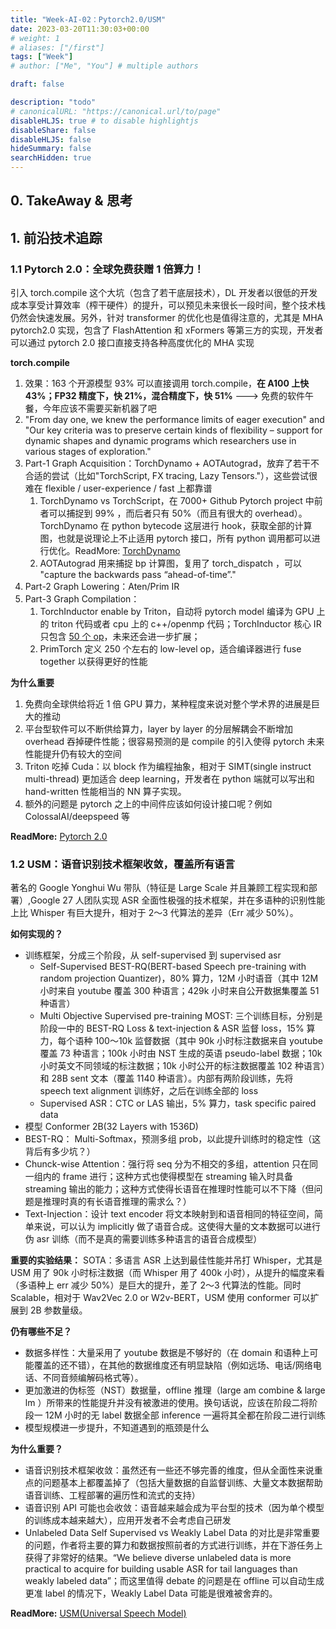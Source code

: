 ```yaml
---
title: "Week-AI-02：Pytorch2.0/USM"
date: 2023-03-20T11:30:03+00:00
# weight: 1
# aliases: ["/first"]
tags: ["Week"]
# author: ["Me", "You"] # multiple authors

draft: false

description: "todo"
# canonicalURL: "https://canonical.url/to/page"
disableHLJS: true # to disable highlightjs
disableShare: false
disableHLJS: false
hideSummary: false
searchHidden: true
---
```



## 0. TakeAway & 思考

## 1. 前沿技术追踪
### 1.1 Pytorch 2.0：全球免费获赠 1 倍算力！
引入 torch.compile 这个大坑（包含了若干底层技术），DL 开发者以很低的开发成本享受计算效率（榨干硬件）的提升，可以预见未来很长一段时间，整个技术栈仍然会快速发展。另外，针对 transformer 的优化也是值得注意的，尤其是 MHA pytorch2.0 实现，包含了 FlashAttention 和 xFormers 等第三方的实现，开发者可以通过 pytorch 2.0 接口直接支持各种高度优化的 MHA 实现

**torch.compile**
1. 效果：163 个开源模型 93% 可以直接调用 torch.compile，**在 A100 上快 43%；FP32 精度下，快 21%，混合精度下，快 51%** ---> 免费的软件午餐，今年应该不需要买新机器了吧
2. "From day one, we knew the performance limits of eager execution" and "Our key criteria was to preserve certain kinds of flexibility – support for dynamic shapes and dynamic programs which researchers use in various stages of exploration."
3. Part-1 Graph Acquisition：TorchDynamo + AOTAutograd，放弃了若干不合适的尝试（比如"TorchScript, FX tracing, Lazy Tensors."），这些尝试很难在 flexible / user-experience / fast 上都靠谱
    1. TorchDynamo vs TorchScript，在 7000+ Github Pytorch project 中前者可以捕捉到 99% ，而后者只有 50%（而且有很大的 overhead）。TorchDynamo 在 python bytecode 这层进行 hook，获取全部的计算图，也就是说理论上不止适用 pytorch 接口，所有 python 调用都可以进行优化。ReadMore: [TorchDynamo](https://pytorch.org/docs/stable/dynamo/index.html)
    2. AOTAutograd 用来捕捉 bp 计算图，复用了 torch_dispatch ，可以 "capture the backwards pass “ahead-of-time”."
4. Part-2 Graph Lowering：Aten/Prim IR
5. Part-3 Graph Compilation：
    1. TorchInductor enable by Triton，自动将 pytorch model 编译为 GPU 上的 triton 代码或者 cpu 上的 c++/openmp 代码；TorchInductor 核心 IR 只包含 [50 个 op](https://github.com/pytorch/pytorch/blob/master/torch/_inductor/codegen/triton.py)，未来还会进一步扩展；
    2. PrimTorch 定义 250 个左右的 low-level op，适合编译器进行 fuse together 以获得更好的性能

**为什么重要**
1. 免费向全球供给将近 1 倍 GPU 算力，某种程度来说对整个学术界的进展是巨大的推动
2. 平台型软件可以不断供给算力，layer by layer 的分层解耦会不断增加 overhead 吞掉硬件性能；很容易预测的是 compile 的引入使得 pytorch 未来性能提升仍有较大的空间
3. Triton 吃掉 Cuda：以 block 作为编程抽象，相对于 SIMT(single instruct multi-thread) 更加适合 deep learning，开发者在 python 端就可以写出和 hand-written 性能相当的 NN 算子实现。
4. 额外的问题是 pytorch 之上的中间件应该如何设计接口呢？例如 ColossalAI/deepspeed 等 

**ReadMore:** [Pytorch 2.0](https://pytorch.org/blog/pytorch-2.0-release/)

### 1.2 USM：语音识别技术框架收敛，覆盖所有语言
著名的 Google Yonghui Wu 带队（特征是 Large Scale 并且兼顾工程实现和部署）,Google 27 人团队实现 ASR 全面性极强的技术框架，并在多语种的识别性能上比 Whisper 有巨大提升，相对于 2～3 代算法的差异（Err 减少 50%）。

**如何实现的？**
- 训练框架，分成三个阶段，从 self-supervised 到 supervised asr
    - Self-Supervised BEST-RQ(BERT-based Speech pre-training with random projection Quantizer)，80% 算力，12M 小时语音（其中 12M 小时来自 youtube 覆盖 300 种语言；429k 小时来自公开数据集覆盖 51 种语言）
    - Multi Objective Supervised pre-training MOST: 三个训练目标，分别是阶段一中的 BEST-RQ Loss & text-injection & ASR 监督 loss，15% 算力，每个语种 100～10k 监督数据（其中 90k 小时标注数据来自 youtube 覆盖 73 种语言；100k 小时由 NST 生成的英语 pseudo-label 数据；10k 小时英文不同领域的标注数据；10k 小时公开的标注数据覆盖 102 种语言）和 28B sent 文本（覆盖 1140 种语言）。内部有两阶段训练，先将 speech text alignment 训练好，之后在训练全部的 loss
    - Supervised ASR：CTC or LAS 输出，5% 算力，task specific paired data
- 模型 Conformer 2B(32 Layers with 1536D)
- BEST-RQ： Multi-Softmax，预测多组 prob，以此提升训练时的稳定性（这背后有多少坑？）
- Chunck-wise Attention：强行将 seq 分为不相交的多组，attention 只在同一组内的 frame 进行；这种方式也使得模型在 streaming 输入时具备 streaming 输出的能力；这种方式使得长语音在推理时性能可以不下降（但问题是推理时真的有长语音推理的需求么？）
- Text-Injection：设计 text encoder 将文本映射到和语音相同的特征空间，简单来说，可以认为 implicitly 做了语音合成。这使得大量的文本数据可以进行伪 asr 训练（而不是真的需要训练多种语言的语音合成模型）

**重要的实验结果：** SOTA：多语言 ASR 上达到最佳性能并吊打 Whisper，尤其是 USM 用了 90k 小时标注数据（而 Whisper 用了 400k 小时），从提升的幅度来看（多语种上 err 减少 50%）是巨大的提升，差了 2～3 代算法的性能。同时 Scalable，相对于 Wav2Vec 2.0 or W2v-BERT，USM 使用 conformer 可以扩展到 2B 参数量级。

**仍有哪些不足？**
- 数据多样性：大量采用了 youtube 数据是不够好的（在 domain 和语种上可能覆盖的还不错），在其他的数据维度还有明显缺陷（例如远场、电话/网络电话、不同音频编解码格式等）。
- 更加激进的伪标签（NST）数据量，offline 推理（large am combine & large lm ）所带来的性能提升并没有被激进的使用。换句话说，应该在阶段二将阶段一 12M 小时的无 label 数据全部 inference 一遍将其全都在阶段二进行训练
- 模型规模进一步提升，不知道遇到的瓶颈是什么

**为什么重要？**
- 语音识别技术框架收敛：虽然还有一些还不够完善的维度，但从全面性来说重点的问题基本上都覆盖掉了（包括大量数据的自监督训练、大量文本数据帮助语音训练、工程部署的遍历性和流式的支持）
- 语音识别 API 可能也会收敛：语音越来越会成为平台型的技术（因为单个模型的训练成本越来越大），应用开发者不会考虑自己研发
- Unlabeled Data Self Supervised vs Weakly Label Data 的对比是非常重要的问题，作者将主要的算力和数据按照前者的方式进行训练，并在下游任务上获得了非常好的结果。“We believe diverse unlabeled data is more practical to
acquire for building usable ASR for tail languages than weakly labeled data”；而这里值得 debate 的问题是在 offline 可以自动生成更准 label 的情况下，Weakly Label Data 可能是很难被舍弃的。

**ReadMore:** [USM(Universal Speech Model)](https://ai.googleblog.com/2023/03/universal-speech-model-usm-state-of-art.html)

